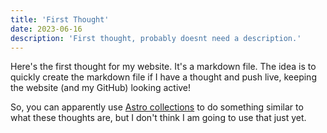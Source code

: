 ```yaml
---
title: 'First Thought'
date: 2023-06-16
description: 'First thought, probably doesnt need a description.'
---
```


Here's the first thought for my website. It's a markdown file. The idea is to quickly create the markdown file if I have a thought and push live, keeping the website (and my GitHub) looking active!

So, you can apparently use [Astro collections](https://docs.astro.build/en/guides/content-collections/#what-are-content-collections) to do something similar to what these thoughts are, but I don't think I am going to use that just yet. 